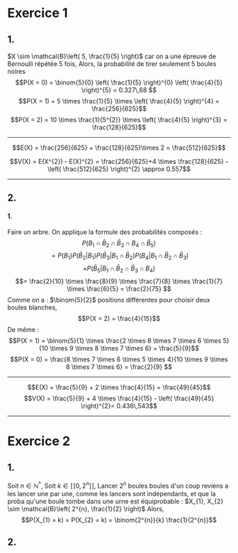 # Exercice 1
## 1.
$X \sim \mathcal{B}\left( 5, \frac{1}{5} \right)$ car on a une épreuve de Bernoulli répétée 5 fois, 
Alors, la probabilité de tirer seulement 5 boules noires
$$P(X = 0) = \binom{5}{0} \left( \frac{1}{5} \right)^{0} \left( \frac{4}{5} \right)^{5} = 0.327\,68 $$
$$P(X = 1) = 5 \times \frac{1}{5} \times \left( \frac{4}{5} \right)^{4} = \frac{256}{625}$$
$$P(X = 2) = 10 \times \frac{1}{5^{2}} \times \left( \frac{4}{5} \right)^{3} = \frac{128}{625}$$
___
$$E(X) = \frac{256}{625} + \frac{128}{625}\times 2 = \frac{512}{625}$$

$$V(X) = E(X^{2}) - E(X)^{2} = \frac{256}{625}+4 \times \frac{128}{625} - \left( \frac{512}{625} \right)^{2} \approx 0.557$$
___
## 2.
#### 1.
Faire un arbre.
On applique la formule des probabilités composés : 
$$P(B_{1} \cap \bar{B}_{2} \cap \bar{B}_{3} \cap B_{4} \cap \bar{B}_{5})$$
$$= P(B_{1})P(\bar{B}_{2} | B_{1})P(\bar{B}_{3}|B_{1} \cap \bar{B}_{2})P({B}_{4} | B_{1} \cap \bar{B}_{2} \cap \bar{B}_{3})$$
$$\times P(\bar{B}_{5} | B_{1} \cap \bar{B}_{2} \cap \bar{B}_{3} \cap B_{4})$$
$$= \frac{2}{10} \times \frac{8}{9} \times \frac{7}{8} \times \frac{1}{7} \times \frac{6}{5} = \frac{2}{75} $$
Comme on a : $\binom{5}{2}$ positions différentes pour choisir deux boules blanches, 
$$P(X = 2) = \frac{4}{15}$$
De même : 
$$P(X = 1) = \binom{5}{1} \times \frac{2 \times 8 \times 7 \times 6 \times 5}{10 \times 9 \times 8 \times 7 \times 6} = \frac{5}{9}$$
$$P(X = 0) = \frac{8 \times 7 \times 6 \times 5 \times 4}{10 \times 9 \times 8 \times 7 \times 6} = \frac{2}{9} $$
___
$$E(X) = \frac{5}{9} + 2 \times \frac{4}{15} = \frac{49}{45}$$
$$V(X) = \frac{5}{9} + 4 \times \frac{4}{15} - \left( \frac{49}{45} \right)^{2}= 0.436\,543$$
___
# Exercice 2
## 1.
Soit $n \in \mathbb{N}^{*}$,
Soit $k \in [\![0, 2^{n}]\!]$,
Lancer $2^{n}$ boules boules d'un coup reviens a les lancer une par une, comme les lancers sont indépendants, et que la proba qu'une boule tombe dans une urne est équiprobable : $X_{1}, X_{2} \sim \mathcal{B}\left( 2^{n}, \frac{1}{2} \right)$
Alors, 
$$P(X_{1} = k) = P(X_{2} = k) = \binom{2^{n}}{k} \frac{1}{2^{n}}$$

## 2.
